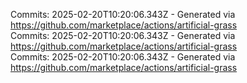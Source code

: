 Commits: 2025-02-20T10:20:06.343Z - Generated via https://github.com/marketplace/actions/artificial-grass
<br>
Commits: 2025-02-20T10:20:06.343Z - Generated via https://github.com/marketplace/actions/artificial-grass
<br>
Commits: 2025-02-20T10:20:06.343Z - Generated via https://github.com/marketplace/actions/artificial-grass
<br>

